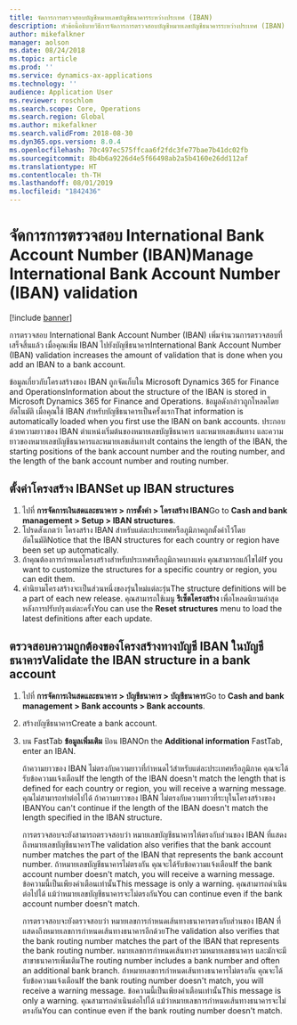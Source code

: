 ```yaml
---
title: จัดการการตรวจสอบบัญชีหมายเลขบัญชีธนาคารระหว่างประเทศ (IBAN)
description: หัวข้อนี้อธิบายวิธีการจัดการการตรวจสอบบัญชีหมายเลขบัญชีธนาคารระหว่างประเทศ (IBAN)
author: mikefalkner
manager: aolson
ms.date: 08/24/2018
ms.topic: article
ms.prod: ''
ms.service: dynamics-ax-applications
ms.technology: ''
audience: Application User
ms.reviewer: roschlom
ms.search.scope: Core, Operations
ms.search.region: Global
ms.author: mikefalkner
ms.search.validFrom: 2018-08-30
ms.dyn365.ops.version: 8.0.4
ms.openlocfilehash: 70c497ec575ffcaa6f2fdc3fe77bae7b41dc02fb
ms.sourcegitcommit: 8b4b6a9226d4e5f66498ab2a5b4160e26dd112af
ms.translationtype: HT
ms.contentlocale: th-TH
ms.lasthandoff: 08/01/2019
ms.locfileid: "1842436"
---
```

# <a name="manage-international-bank-account-number-iban-validation"></a><span data-ttu-id="4f81b-103">จัดการการตรวจสอบ International Bank Account Number (IBAN)</span><span class="sxs-lookup"><span data-stu-id="4f81b-103">Manage International Bank Account Number (IBAN) validation</span></span>

[!include [banner](../includes/banner.md)]

<span data-ttu-id="4f81b-104">การตรวจสอบ International Bank Account Number (IBAN) เพิ่มจำนวนการตรวจสอบที่เสร็จสิ้นแล้ว เมื่อคุณเพิ่ม IBAN ไปยังบัญชีธนาคาร</span><span class="sxs-lookup"><span data-stu-id="4f81b-104">International Bank Account Number (IBAN) validation increases the amount of validation that is done when you add an IBAN to a bank account.</span></span>

<span data-ttu-id="4f81b-105">ข้อมูลเกี่ยวกับโครงสร้างของ IBAN ถูกจัดเก็บใน Microsoft Dynamics 365 for Finance and Operations</span><span class="sxs-lookup"><span data-stu-id="4f81b-105">Information about the structure of the IBAN is stored in Microsoft Dynamics 365 for Finance and Operations.</span></span> <span data-ttu-id="4f81b-106">ข้อมูลดังกล่าวถูกโหลดโดยอัตโนมัติ เมื่อคุณใช้ IBAN สำหรับบัญชีธนาคารเป็นครั้งแรก</span><span class="sxs-lookup"><span data-stu-id="4f81b-106">That information is automatically loaded when you first use the IBAN on bank accounts.</span></span> <span data-ttu-id="4f81b-107">ประกอบด้วยความยาวของ IBAN ตำแหน่งเริ่มต้นของหมายเลขบัญชีธนาคาร และหมายเลขเส้นทาง และความยาวของหมายเลขบัญชีธนาคารและหมายเลขเส้นทาง</span><span class="sxs-lookup"><span data-stu-id="4f81b-107">It contains the length of the IBAN, the starting positions of the bank account number and the routing number, and the length of the bank account number and routing number.</span></span>

## <a name="set-up-iban-structures"></a><span data-ttu-id="4f81b-108">ตั้งค่าโครงสร้าง IBAN</span><span class="sxs-lookup"><span data-stu-id="4f81b-108">Set up IBAN structures</span></span>

1. <span data-ttu-id="4f81b-109">ไปที่ **การจัดการเงินสดและธนาคาร \> การตั้งค่า \> โครงสร้าง IBAN**</span><span class="sxs-lookup"><span data-stu-id="4f81b-109">Go to **Cash and bank management \> Setup \> IBAN structures**.</span></span>
2. <span data-ttu-id="4f81b-110">โปรดสังเกตว่า โครงสร้าง IBAN สำหรับแต่ละประเทศหรือภูมิภาคถูกตั้งค่าไว้โดยอัตโนมัติ</span><span class="sxs-lookup"><span data-stu-id="4f81b-110">Notice that the IBAN structures for each country or region have been set up automatically.</span></span>
3. <span data-ttu-id="4f81b-111">ถ้าคุณต้องการกำหนดโครงสร้างสำหรับประเทศหรือภูมิภาคบางแห่ง คุณสามารถแก้ไขได้</span><span class="sxs-lookup"><span data-stu-id="4f81b-111">If you want to customize the structures for a specific country or region, you can edit them.</span></span>
4. <span data-ttu-id="4f81b-112">คำนิยามโครงสร้างจะเป็นส่วนหนึ่งของรุ่นใหม่แต่ละรุ่น</span><span class="sxs-lookup"><span data-stu-id="4f81b-112">The structure definitions will be a part of each new release.</span></span> <span data-ttu-id="4f81b-113">คุณสามารถใช้เมนู **รีเซ็ตโครงสร้าง** เพื่อโหลดนิยามล่าสุด หลังการปรับปรุงแต่ละครั้ง</span><span class="sxs-lookup"><span data-stu-id="4f81b-113">You can use the **Reset structures** menu to load the latest definitions after each update.</span></span>

## <a name="validate-the-iban-structure-in-a-bank-account"></a><span data-ttu-id="4f81b-114">ตรวจสอบความถูกต้องของโครงสร้างทางบัญชี IBAN ในบัญชีธนาคาร</span><span class="sxs-lookup"><span data-stu-id="4f81b-114">Validate the IBAN structure in a bank account</span></span>

1. <span data-ttu-id="4f81b-115">ไปที่ **การจัดการเงินสดและธนาคาร \> บัญชีธนาคาร \> บัญชีธนาคาร**</span><span class="sxs-lookup"><span data-stu-id="4f81b-115">Go to **Cash and bank management \> Bank accounts \> Bank accounts**.</span></span>
2. <span data-ttu-id="4f81b-116">สร้างบัญชีธนาคาร</span><span class="sxs-lookup"><span data-stu-id="4f81b-116">Create a bank account.</span></span>
3. <span data-ttu-id="4f81b-117">บน FastTab **ข้อมูลเพิ่มเติม** ป้อน IBAN</span><span class="sxs-lookup"><span data-stu-id="4f81b-117">On the **Additional information** FastTab, enter an IBAN.</span></span>

    <span data-ttu-id="4f81b-118">ถ้าความยาวของ IBAN ไม่ตรงกับความยาวที่กำหนดไว้สำหรับแต่ละประเทศหรือภูมิภาค คุณจะได้รับข้อความแจ้งเตือน</span><span class="sxs-lookup"><span data-stu-id="4f81b-118">If the length of the IBAN doesn't match the length that is defined for each country or region, you will receive a warning message.</span></span> <span data-ttu-id="4f81b-119">คุณไม่สามารถทำต่อไปได้ ถ้าความยาวของ IBAN ไม่ตรงกับความยาวที่ระบุในโครงสร้างของ IBAN</span><span class="sxs-lookup"><span data-stu-id="4f81b-119">You can't continue if the length of the IBAN doesn't match the length specified in the IBAN structure.</span></span>

    <span data-ttu-id="4f81b-120">การตรวจสอบจะยังสามารถตรวจสอบว่า หมายเลขบัญชีธนาคารให้ตรงกับส่วนของ IBAN ที่แสดงถึงหมายเลขบัญชีธนาคาร</span><span class="sxs-lookup"><span data-stu-id="4f81b-120">The validation also verifies that the bank account number matches the part of the IBAN that represents the bank account number.</span></span> <span data-ttu-id="4f81b-121">ถ้าหมายเลขบัญชีธนาคารไม่ตรงกัน คุณจะได้รับข้อความแจ้งเตือน</span><span class="sxs-lookup"><span data-stu-id="4f81b-121">If the bank account number doesn't match, you will receive a warning message.</span></span> <span data-ttu-id="4f81b-122">ข้อความนี้เป็นเพียงคำเตือนเท่านั้น</span><span class="sxs-lookup"><span data-stu-id="4f81b-122">This message is only a warning.</span></span> <span data-ttu-id="4f81b-123">คุณสามารถดำเนินต่อไปได้ แม้ว่าหมายเลขบัญชีธนาคารจะไม่ตรงกัน</span><span class="sxs-lookup"><span data-stu-id="4f81b-123">You can continue even if the bank account number doesn't match.</span></span>

    <span data-ttu-id="4f81b-124">การตรวจสอบจะยังตรวจสอบว่า หมายเลขการกำหนดเส้นทางธนาคารตรงกับส่วนของ IBAN ที่แสดงถึงหมายเลขการกำหนดเส้นทางธนาคารอีกด้วย</span><span class="sxs-lookup"><span data-stu-id="4f81b-124">The validation also verifies that the bank routing number matches the part of the IBAN that represents the bank routing number.</span></span> <span data-ttu-id="4f81b-125">หมายเลขการกำหนดเส้นทางรวมหมายเลขธนาคาร และมักจะมีสาขาธนาคารเพิ่มเติม</span><span class="sxs-lookup"><span data-stu-id="4f81b-125">The routing number includes a bank number and often an additional bank branch.</span></span> <span data-ttu-id="4f81b-126">ถ้าหมายเลขการกำหนดเส้นทางธนาคารไม่ตรงกัน คุณจะได้รับข้อความแจ้งเตือน</span><span class="sxs-lookup"><span data-stu-id="4f81b-126">If the bank routing number doesn't match, you will receive a warning message.</span></span> <span data-ttu-id="4f81b-127">ข้อความนี้เป็นเพียงคำเตือนเท่านั้น</span><span class="sxs-lookup"><span data-stu-id="4f81b-127">This message is only a warning.</span></span> <span data-ttu-id="4f81b-128">คุณสามารถดำเนินต่อไปได้ แม้ว่าหมายเลขการกำหนดเส้นทางธนาคารจะไม่ตรงกัน</span><span class="sxs-lookup"><span data-stu-id="4f81b-128">You can continue even if the bank routing number doesn't match.</span></span>
